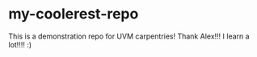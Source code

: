 # my-coolerest-repo

This is a demonstration repo for UVM carpentries!
Thank Alex!!! I learn a lot!!!! :)
